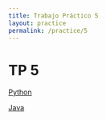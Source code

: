 ```yaml
---
title: Trabajo Práctico 5
layout: practice
permalink: /practice/5
---
```


# TP 5

[Python](https://classroom.github.com/a/CBSC2lbe)

[Java](https://classroom.github.com/a/LAj421xA)
